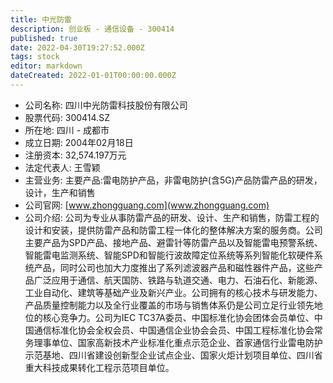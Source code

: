 ```yaml
---
title: 中光防雷
description: 创业板 - 通信设备 - 300414
published: true
date: 2022-04-30T19:27:52.000Z
tags: stock
editor: markdown
dateCreated: 2022-01-01T00:00:00.000Z
---
```


- 公司名称: 四川中光防雷科技股份有限公司
- 股票代码: 300414.SZ
- 所在地: 四川 - 成都市
- 成立日期: 2004年02月18日
- 注册资本: 32,574.197万元
- 法定代表人: 王雪颖
- 主营业务: 主要产品:雷电防护产品，非雷电防护(含5G)产品防雷产品的研发，设计，生产和销售
- 公司官网: [www.zhongguang.com](www.zhongguang.com)
- 公司介绍: 公司为专业从事防雷产品的研发、设计、生产和销售，防雷工程的设计和安装，提供防雷产品和防雷工程一体化的整体解决方案的服务商。公司主要产品为SPD产品、接地产品、避雷针等防雷产品以及智能雷电预警系统、智能雷电监测系统、智能SPD和智能行波故障定位系统等系列智能化软硬件系统产品，同时公司也加大力度推出了系列滤波器产品和磁性器件产品，这些产品广泛应用于通信、航天国防、铁路与轨道交通、电力、石油石化、新能源、工业自动化、建筑等基础产业及新兴产业。公司拥有的核心技术与研发能力、产品质量控制能力以及全行业覆盖的市场与销售体系仍是公司立足行业领先地位的核心竞争力。公司为IEC TC37A委员、中国标准化协会团体会员单位、中国通信标准化协会全权会员、中国通信企业协会会员、中国工程标准化协会常务理事单位、国家高新技术产业标准化重点示范企业、首家通信行业雷电防护示范基地、四川省建设创新型企业试点企业、国家火炬计划项目单位、四川省重大科技成果转化工程示范项目单位。


